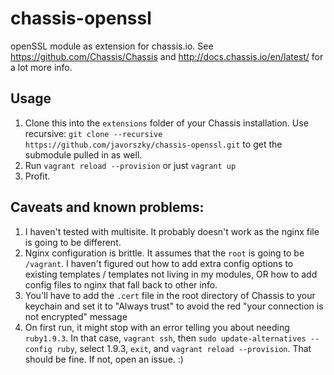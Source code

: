 # chassis-openssl
openSSL module as extension for chassis.io. See https://github.com/Chassis/Chassis and http://docs.chassis.io/en/latest/ for a lot more info.

## Usage

1. Clone this into the `extensions` folder of your Chassis installation. Use recursive: `git clone --recursive https://github.com/javorszky/chassis-openssl.git` to get the submodule pulled in as well.
1. Run `vagrant reload --provision` or just `vagrant up`
1. Profit.

## Caveats and known problems:

1. I haven't tested with multisite. It probably doesn't work as the nginx file is going to be different.
1. Nginx configuration is brittle. It assumes that the `root` is going to be `/vagrant`. I haven't figured out how to add extra config options to existing templates / templates not living in my modules, OR how to add config files to nginx that fall back to other info.
1. You'll have to add the `.cert` file in the root directory of Chassis to your keychain and set it to "Always trust" to avoid the red "your connection is not encrypted" message
1. On first run, it might stop with an error telling you about needing `ruby1.9.3`. In that case, `vagrant ssh`, then `sudo update-alternatives --config ruby`, select 1.9.3, `exit`, and `vagrant reload --provision`. That should be fine. If not, open an issue. :)
